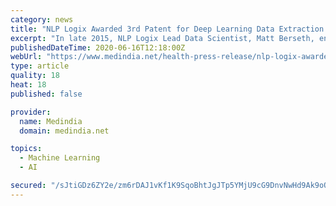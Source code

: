 ```yaml
---
category: news
title: "NLP Logix Awarded 3rd Patent for Deep Learning Data Extraction Technique"
excerpt: "In late 2015, NLP Logix Lead Data Scientist, Matt Berseth, entered the company into the Camelyon16 Grand Challenge. The Cam"
publishedDateTime: 2020-06-16T12:18:00Z
webUrl: "https://www.medindia.net/health-press-release/nlp-logix-awarded-3rd-patent-for-deep-learning-data-extraction-technique-473206-1.htm"
type: article
quality: 18
heat: 18
published: false

provider:
  name: Medindia
  domain: medindia.net

topics:
  - Machine Learning
  - AI

secured: "/sJtiGDz6ZY2e/zm6rDAJ1vKf1K9SqoBhtJgJTp5YMjU9cG9DnvNwHd9Ak9oOjhtXbiuEty0giwzVketv9hrdJ2dOmSjudX3OTLBiHHpcs/mpRSs5MGrZMUyjLTwenM2zQAybaA/tCHv2wJcEzXdnGhF2z4uABWWZEaJTjWaP6akTwKwBAKjhEj3codtnLd5ZS+8/VWy62FGQ0p7zCnH3kgAM/2vBKVks7SO0wQRjfpxVfsZPDNkMqyl3fpq1fEuh0xddnQzuUl59Prurda6O76wauO2T82hGgBcPjazxETz1XaKCUsODKdWI4lwXNTlPSDaf40SWigKJb8G7CMDzg==;Kxo+U9FFsMg9oQBE3Zf68g=="
---
```


